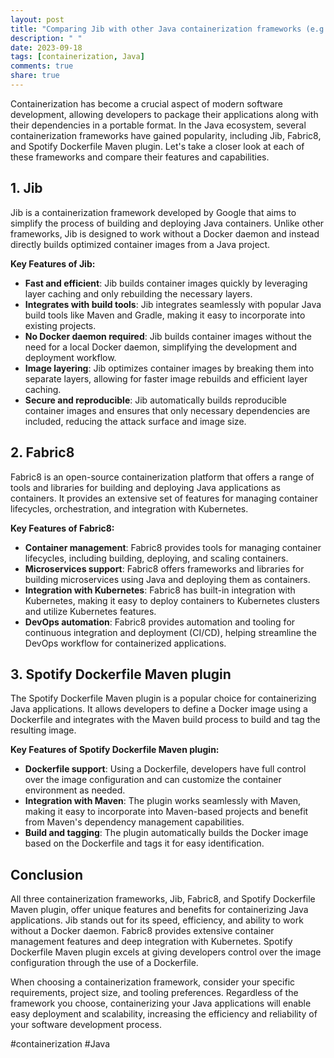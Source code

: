 ```yaml
---
layout: post
title: "Comparing Jib with other Java containerization frameworks (e.g., Fabric8, Spotify Dockerfile Maven plugin)"
description: " "
date: 2023-09-18
tags: [containerization, Java]
comments: true
share: true
---
```


Containerization has become a crucial aspect of modern software development, allowing developers to package their applications along with their dependencies in a portable format. In the Java ecosystem, several containerization frameworks have gained popularity, including Jib, Fabric8, and Spotify Dockerfile Maven plugin. Let's take a closer look at each of these frameworks and compare their features and capabilities.

## 1. Jib

Jib is a containerization framework developed by Google that aims to simplify the process of building and deploying Java containers. Unlike other frameworks, Jib is designed to work without a Docker daemon and instead directly builds optimized container images from a Java project.

**Key Features of Jib:**
- **Fast and efficient**: Jib builds container images quickly by leveraging layer caching and only rebuilding the necessary layers.
- **Integrates with build tools**: Jib integrates seamlessly with popular Java build tools like Maven and Gradle, making it easy to incorporate into existing projects.
- **No Docker daemon required**: Jib builds container images without the need for a local Docker daemon, simplifying the development and deployment workflow.
- **Image layering**: Jib optimizes container images by breaking them into separate layers, allowing for faster image rebuilds and efficient layer caching.
- **Secure and reproducible**: Jib automatically builds reproducible container images and ensures that only necessary dependencies are included, reducing the attack surface and image size.

## 2. Fabric8

Fabric8 is an open-source containerization platform that offers a range of tools and libraries for building and deploying Java applications as containers. It provides an extensive set of features for managing container lifecycles, orchestration, and integration with Kubernetes.

**Key Features of Fabric8:**
- **Container management**: Fabric8 provides tools for managing container lifecycles, including building, deploying, and scaling containers.
- **Microservices support**: Fabric8 offers frameworks and libraries for building microservices using Java and deploying them as containers.
- **Integration with Kubernetes**: Fabric8 has built-in integration with Kubernetes, making it easy to deploy containers to Kubernetes clusters and utilize Kubernetes features.
- **DevOps automation**: Fabric8 provides automation and tooling for continuous integration and deployment (CI/CD), helping streamline the DevOps workflow for containerized applications.

## 3. Spotify Dockerfile Maven plugin

The Spotify Dockerfile Maven plugin is a popular choice for containerizing Java applications. It allows developers to define a Docker image using a Dockerfile and integrates with the Maven build process to build and tag the resulting image.

**Key Features of Spotify Dockerfile Maven plugin:**
- **Dockerfile support**: Using a Dockerfile, developers have full control over the image configuration and can customize the container environment as needed.
- **Integration with Maven**: The plugin works seamlessly with Maven, making it easy to incorporate into Maven-based projects and benefit from Maven's dependency management capabilities.
- **Build and tagging**: The plugin automatically builds the Docker image based on the Dockerfile and tags it for easy identification.

## Conclusion

All three containerization frameworks, Jib, Fabric8, and Spotify Dockerfile Maven plugin, offer unique features and benefits for containerizing Java applications. Jib stands out for its speed, efficiency, and ability to work without a Docker daemon. Fabric8 provides extensive container management features and deep integration with Kubernetes. Spotify Dockerfile Maven plugin excels at giving developers control over the image configuration through the use of a Dockerfile.

When choosing a containerization framework, consider your specific requirements, project size, and tooling preferences. Regardless of the framework you choose, containerizing your Java applications will enable easy deployment and scalability, increasing the efficiency and reliability of your software development process. 

‪#containerization ‪#Java